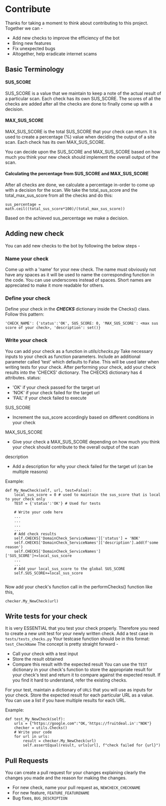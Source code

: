 ﻿# Contribute
Thanks for taking a moment to think about contributing to this project.
Together we can -
- Add new checks to improve the efficiency of the bot
- Bring new features
- Fix unexpected bugs
- Altogether, help eradicate internet scams

## Basic Terminology
#### SUS_SCORE
SUS_SCORE is a value that we maintain to keep a note of the actual result of a particular scan.  Each check has its own SUS_SCORE. The scores of all the checks are added after all the checks are done to finally come up with a decision. 
#### MAX_SUS_SCORE
MAX_SUS_SCORE is the total SUS_SCORE that your check can return. It is used to create a percentage (%) value when deciding the output of a site scan. Each check has its own MAX_SUS_SCORE. 

You can decide upon the SUS_SCORE and MAX_SUS_SCORE based on how much you think your new check should implement the overall output of the scan.

#### Calculating the percentage from SUS_SCORE and MAX_SUS_SCORE
After all checks are done, we calculate a percentage in-order to come up with a decision for the scan. We take the total_sus_score and the total_max_sus_score from all the checks and do this: 
```
sus_percentage = math.ceil((total_sus_score*100)/(total_max_sus_score))
```
Based on the achieved sus_percentage we make a decision.

## Adding new check
You can add new checks to the bot by following the below steps - 
### Name your check
Come up with a 'name' for your new check. The name must obviously not have any spaces as it will be used to name the corresponding function in the code. You can use underscores instead of spaces. Short names are appreciated to make it more readable for others.
### Define your check
Define your check in the ***CHECKS*** dictionary inside the Checks() class.
Follow this pattern:
```
'CHECK_NAME': {'status':'OK', SUS_SCORE: 0, 'MAX_SUS_SCORE': <max sus score of your check>, 'description': set()}
```


### Write your check
You can add your check as a function in *utils/checks.py* 
Take necessary inputs to your check as function parameters. Include an additional parameter called 'test' which defaults to False. This will be used later when writing tests for your check.
After performing your check, add your check results into the 'CHECKS' dictionary. 
The CHECKS dictionary has 4 attributes.
status: 
- 'OK' if your check passed for the target url 
-  'NOK' if your check failed for the target url
- 'FAIL' if your check failed to execute

SUS_SCORE
- Increment the sus_score accordingly based on different conditions in your check

MAX_SUS_SCORE
- Give your check a MAX_SUS_SCORE depending on how much you think your check should contribute to the overall output of the scan

description
- Add a description for why your check failed for the target url (can be multiple reasons)

Example:
```
def My_NewCheck(self, url, test=False):
	local_sus_score = 0 # used to maintain the sus_score that is local to your check only
	TEST = {'status':'OK'} # Used for tests
	
	# Write your code here
	...
	...
	...
	...
	# Add check results
	self.CHECKS['DomainCheck_ServiceNames']['status'] = 'NOK'
	self.CHECKS['DomainCheck_ServiceNames']['description'].add(f'some reason')
	self.CHECKS['DomainCheck_ServiceNames']['SUS_SCORE']+=local_sus_score
	...
	...
	# Add your local_sus_score to the global SUS_SCORE
	self.SUS_SCORE+=local_sus_score
	
```

Now add your check's function call in the performChecks() function like this,
```
checker.My_NewCheck(url)
```
## Write tests for your check
It is very ESSENTIAL that you test your check properly. Therefore you need to create a new unit test for your newly written check.
Add a test case in ```tests/tests_checks.py```
Your testcase function should be in this format: ```test_CheckName```
The concept is pretty straight forward - 
- Call your check with a test input
- Store the result obtained
- Compare this result with the expected result
You can use the ```TEST``` dictionary in your check's function to store the appropriate result for your check's test and return it to compare against the expected result. If you find it hard to understand, refer the existing checks.

For your test, maintain a dictionary of ```URLS``` that you will use as inputs for your check. Store the expected result for each particular URL as a value. You can use a list if you have multiple results for each URL.

Example:
```
def test_My_NewCheck(self):
	urls = {"https://google.com":"OK,'https://fruitdeal.in':"NOK"}
	checker = utils.Checks()
	# Write your code
	for url in urls:
		result = checker.My_NewCheck(url)
		self.assertEqual(result, urls[url], f"check failed for {url}")
```

## Pull Requests
You can create a pull request for your changes explaining clearly the changes you made and the reason for making the changes.
- For new check, name your pull request as,
```NEWCHECK_CHECKNAME```
- For new feature, 
```FEATURE_FEATURENAME```
- Bug fixes,
```BUG_DESCRIPTION```
